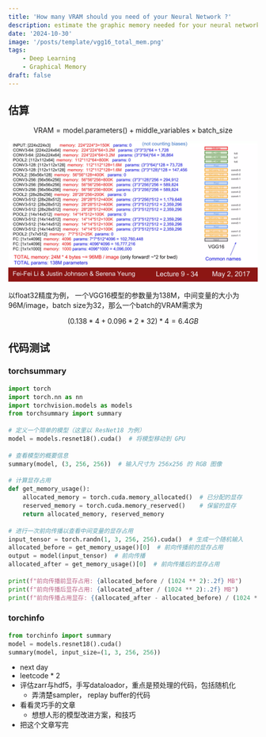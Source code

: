 ```yaml
---
title: 'How many VRAM should you need of your Neural Network ?'
description: estimate the graphic memory needed for your neural network according to the model parameters, the middle variables and the batch size.
date: '2024-10-30'
image: '/posts/template/vgg16_total_mem.png'
tags: 
    - Deep Learning
    - Graphical Memory
draft: false
---
```


## 估算 
```math
\text{VRAM} = \text{model.parameters()} + \text{middle\_variables} \times \text{batch\_size}
```
![( https://www.slideshare.net/slideshow/cs231n-2017-lecture9-cnn-architecture/83282815#34 )](/posts/template/vgg16_total_mem.png)

以float32精度为例， 一个VGG16模型的参数量为138M，中间变量的大小为96M/image，batch size为32，那么一个batch的VRAM需求为

```math
(0.138 * 4 + 0.096 * 2 * 32) * 4 = 6.4GB
```

## 代码测试 
### torchsummary
```python
import torch
import torch.nn as nn
import torchvision.models as models
from torchsummary import summary

# 定义一个简单的模型（这里以 ResNet18 为例）
model = models.resnet18().cuda()  # 将模型移动到 GPU

# 查看模型的概要信息
summary(model, (3, 256, 256))  # 输入尺寸为 256x256 的 RGB 图像

# 计算显存占用
def get_memory_usage():
    allocated_memory = torch.cuda.memory_allocated()  # 已分配的显存
    reserved_memory = torch.cuda.memory_reserved()    # 保留的显存
    return allocated_memory, reserved_memory

# 进行一次前向传播以查看中间变量的显存占用
input_tensor = torch.randn(1, 3, 256, 256).cuda()  # 生成一个随机输入
allocated_before = get_memory_usage()[0]  # 前向传播前的显存占用
output = model(input_tensor)  # 前向传播
allocated_after = get_memory_usage()[0]  # 前向传播后的显存占用

print(f"前向传播前显存占用: {allocated_before / (1024 ** 2):.2f} MB")
print(f"前向传播后显存占用: {allocated_after / (1024 ** 2):.2f} MB")
print(f"前向传播占用显存: {(allocated_after - allocated_before) / (1024 ** 2):.2f} MB")
```

### torchinfo 
    
```python
from torchinfo import summary
model = models.resnet18().cuda()
summary(model, input_size=(1, 3, 256, 256))
```

- next day 
- leetcode * 2 
- 评估zarr与hdf5，手写dataloador，重点是预处理的代码，包括随机化
    - 弄清楚sampler， replay buffer的代码
- 看看灵巧手的文章
    - 想想人形的模型改进方案，和技巧
- 把这个文章写完
